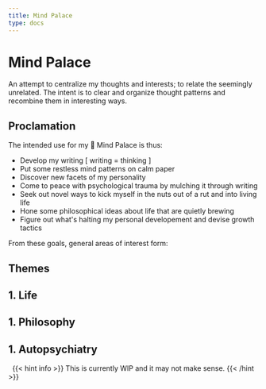 ```yaml
---
title: Mind Palace
type: docs
---
```


# Mind Palace

An attempt to centralize my thoughts and interests; to relate the seemingly unrelated. The intent is to clear and organize thought patterns and recombine them in interesting ways.

## Proclamation

The intended use for my :european_castle: Mind Palace is thus:

+ Develop my writing [ writing = thinking ]
+ Put some restless mind patterns on calm paper
+ Discover new facets of my personality
+ Come to peace with psychological trauma by mulching it through writing
+ Seek out novel ways to kick myself in the nuts out of a rut and into living life
+ Hone some philosophical ideas about life that are quietly brewing
+ Figure out what's halting my personal developement and devise growth tactics

From these goals, general areas of interest form:

## Themes

## 1. Life
## 1. Philosophy
## 1. Autopsychiatry
&nbsp;
{{< hint info >}}
This is currently WIP and it may not make sense.
{{< /hint >}}

